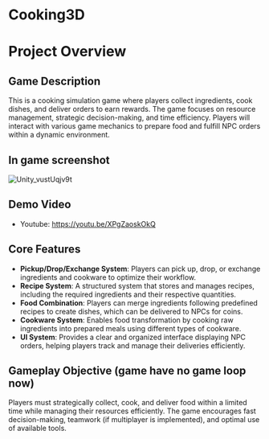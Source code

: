 # Cooking3D




# **Project Overview**  

## **Game Description**  
This is a cooking simulation game where players collect ingredients, cook dishes, and deliver orders to earn rewards. The game focuses on resource management, strategic decision-making, and time efficiency. Players will interact with various game mechanics to prepare food and fulfill NPC orders within a dynamic environment.  
## In game screenshot
![Unity_vustUqjv9t](https://github.com/user-attachments/assets/76dea8eb-e037-40cf-abe0-ae0fad76fb81)
## Demo Video
- Youtube: https://youtu.be/XPgZaoskOkQ
## **Core Features**  

- **Pickup/Drop/Exchange System**: Players can pick up, drop, or exchange ingredients and cookware to optimize their workflow.  
- **Recipe System**: A structured system that stores and manages recipes, including the required ingredients and their respective quantities.  
- **Food Combination**: Players can merge ingredients following predefined recipes to create dishes, which can be delivered to NPCs for coins.  
- **Cookware System**: Enables food transformation by cooking raw ingredients into prepared meals using different types of cookware.  
- **UI System**: Provides a clear and organized interface displaying NPC orders, helping players track and manage their deliveries efficiently.  

## **Gameplay Objective (game have no game loop now)**  
Players must strategically collect, cook, and deliver food within a limited time while managing their resources efficiently. The game encourages fast decision-making, teamwork (if multiplayer is implemented), and optimal use of available tools.  
